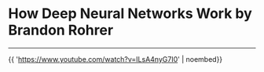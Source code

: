 # How Deep Neural Networks Work  by Brandon Rohrer

---

{{ 'https://www.youtube.com/watch?v=ILsA4nyG7I0' | noembed}}











